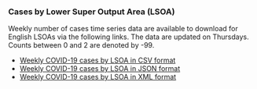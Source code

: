 ### Cases by Lower Super Output Area (LSOA)

Weekly number of cases time series data are available to download for English LSOAs via the following links. The data are updated on Thursdays. Counts between 0 and 2 are denoted by -99.

* [Weekly COVID-19 cases by LSOA in CSV format](https://coronavirus.data.gov.uk/downloads/lsoa_data/LSOAs_latest.csv)
* [Weekly COVID-19 cases by LSOA in JSON format](https://coronavirus.data.gov.uk/downloads/lsoa_data/LSOAs_latest.json)
* [Weekly COVID-19 cases by LSOA in XML format](https://coronavirus.data.gov.uk/downloads/lsoa_data/LSOAs_latest.xml)

